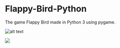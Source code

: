# Flappy-Bird-Python
The game Flappy Bird made in Python 3 using pygame.

![alt text](https://github.com/mateusvictor/Flappy-Bird-Python/blob/main/screeshots/screenshot1.jpg "Screenshot 1")

<img align="center" src="https://github.com/mateusvictor/Flappy-Bird-Python/blob/main/screeshots/screenshot1.jpg">
